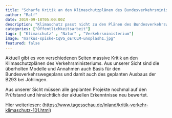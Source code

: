```yaml
---
title: "Scharfe Kritik an den Klimaschutzplänen des Bundesverkehrsministeriums"
author: "Ralf"
date: 2019-09-18T05:00:00Z
description: "Klimaschutz passt nicht zu den Plänen des Bundesverkehrswegeplans"
categories: ["Öffentlichkeitsarbeit"]
tags: [ "Klimaschutz" , "Natur" , "Verkehrsministerium"]
image: "markus-spiske-CqVG_oETCLM-unsplash1.jpg"
featured: false
---
```

	

Aktuell gibt es von verschiedenen Seiten massive Kritik an den Klimaschutzplänen des Verkehrsministeriums. Aus unserer Sicht sind die überholten Modelle und Annahmen auch Basis für den Bundesverkehrswegeplans und damit auch des geplanten Ausbaus der B293 bei Jöhlingen.

Aus unserer Sicht müssen alle geplanten Projekte nochmal auf den Prüfstand und hinsichtlich der aktuellen Erkenntnisse neu bewertet.

Hier weiterlesen: (https://www.tagesschau.de/inland/kritik-verkehr-klimaschutz-101.html)
